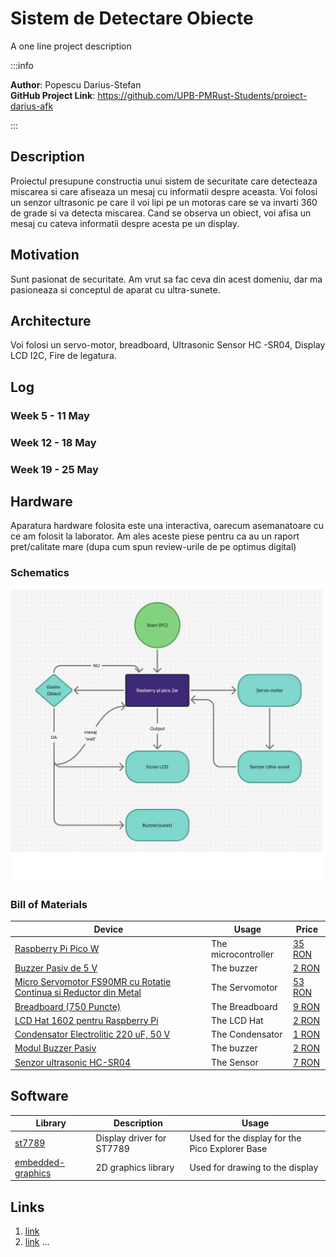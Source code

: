 # Sistem de Detectare Obiecte
A one line project description

:::info 

**Author**: Popescu Darius-Stefan \
**GitHub Project Link**: https://github.com/UPB-PMRust-Students/proiect-darius-afk

:::

## Description

Proiectul presupune constructia unui sistem de securitate care detecteaza miscarea si care afiseaza un mesaj cu informatii despre aceasta.
Voi folosi un senzor ultrasonic pe care il voi lipi pe un motoras care se va invarti 360 de grade si va detecta miscarea. Cand se observa un obiect, voi afisa un mesaj cu cateva informatii despre acesta pe un display.

## Motivation

Sunt pasionat de securitate. Am vrut sa fac ceva din acest domeniu, dar ma pasioneaza si conceptul de aparat cu ultra-sunete.

## Architecture 

Voi folosi un servo-motor, breadboard, Ultrasonic Sensor HC -SR04, Display LCD I2C, Fire de legatura.

## Log

<!-- write your progress here every week -->

### Week 5 - 11 May

### Week 12 - 18 May

### Week 19 - 25 May

## Hardware

Aparatura hardware folosita este una interactiva, oarecum asemanatoare cu ce am folosit la laborator. Am ales aceste piese pentru ca au un raport pret/calitate mare (dupa cum spun review-urile de pe optimus digital)

### Schematics
![Schematic Screenshot](./sspmpozaaranjata.webp)

### Bill of Materials

<!-- Fill out this table with all the hardware components that you might need.

The format is 
```
| [Device](link://to/device) | This is used ... | [price](link://to/store) |

```

-->

| Device | Usage | Price |
|--------|--------|-------|
| [Raspberry Pi Pico W](https://www.raspberrypi.com/documentation/microcontrollers/raspberry-pi-pico.html) | The microcontroller | [35 RON](https://www.optimusdigital.ro/en/raspberry-pi-boards/12394-raspberry-pi-pico-w.html) |
| [Buzzer Pasiv de 5 V](https://www.optimusdigital.ro/ro/audio-buzzere/634-buzzer-pasiv-de-5-v.html) | The buzzer | [2 RON](https://www.optimusdigital.ro/ro/audio-buzzere/634-buzzer-pasiv-de-5-v.html) |
| [Micro Servomotor FS90MR cu Rotatie Continua si Reductor din Metal](https://www.optimusdigital.ro/ro/motoare-micro-motoare-cu-reductor/3168-micro-servomotor-fs90mr-cu-rotatie-360-si-reductor-din-metal.html?search_query=micro+servomotor&results=31) | The Servomotor | [53 RON](https://www.optimusdigital.ro/ro/motoare-micro-motoare-cu-reductor/3168-micro-servomotor-fs90mr-cu-rotatie-360-si-reductor-din-metal.html?search_query=micro+servomotor&results=31) |
| [	Breadboard (750 Puncte)](https://www.optimusdigital.ro/ro/prototipare-breadboard-uri/13245-breadboard-750-puncte.html) | The Breadboard | [9 RON](https://www.optimusdigital.ro/ro/prototipare-breadboard-uri/13245-breadboard-750-puncte.html) |
| [	LCD Hat 1602 pentru Raspberry Pi](https://www.optimusdigital.ro/ro/lcd-uri/1158-lcd-hat-1602-pentru-raspberry-pi.html) | The LCD Hat | [2 RON](https://www.optimusdigital.ro/ro/lcd-uri/1158-lcd-hat-1602-pentru-raspberry-pi.html) |
| [Condensator Electrolitic 220 uF, 50 V](https://www.optimusdigital.ro/ro/componente-electronice-condensatoare/7850-condensator-electrolitic-220-uf-50-v.html) | The Condensator | [1 RON](https://www.optimusdigital.ro/ro/componente-electronice-condensatoare/7850-condensator-electrolitic-220-uf-50-v.html) |
| [Modul Buzzer Pasiv](https://www.optimusdigital.ro/ro/componente-electronice/12598-modul-buzzer-pasiv.html) | The buzzer | [2 RON](https://www.optimusdigital.ro/ro/componente-electronice/12598-modul-buzzer-pasiv.html) |
| [Senzor ultrasonic HC-SR04](https://www.optimusdigital.ro/ro/senzori-senzori-ultrasonici/9-senzor-ultrasonic-hc-sr04-.html?search_query=Ultrasonic+Sensor+HC+-SR04&results=5) | The Sensor | [7 RON](https://www.optimusdigital.ro/ro/senzori-senzori-ultrasonici/9-senzor-ultrasonic-hc-sr04-.html?search_query=Ultrasonic+Sensor+HC+-SR04&results=5) |



## Software

| Library | Description | Usage |
|---------|-------------|-------|
| [st7789](https://github.com/almindor/st7789) | Display driver for ST7789 | Used for the display for the Pico Explorer Base |
| [embedded-graphics](https://github.com/embedded-graphics/embedded-graphics) | 2D graphics library | Used for drawing to the display |

## Links

<!-- Add a few links that inspired you and that you think you will use for your project -->

1. [link](https://github.com/darius-afk/PM-Proiect)
2. [link](https://example3.com)
...
